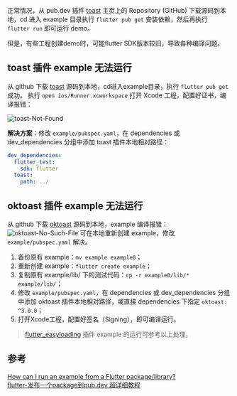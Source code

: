 
正常情况，从 pub.dev 插件 [toast](https://pub.dev/packages/toast) 主页上的 Repository (GitHub) 下载源码到本地，cd 进入 example 目录执行 `flutter pub get` 安装依赖，然后再执行 `flutter run` 即可运行 demo。

但是，有些工程创建demo时，可能flutter SDK版本较旧，导致各种编译问题。

## toast 插件 example 无法运行

从 github 下载 [toast](https://pub.dev/packages/toast) 源码到本地，cd进入example目录，执行 `flutter pub get` 成功。
执行 `open ios/Runner.xcworkspace` 打开 Xcode 工程，配置好证书，编译报错：

![toast-Not-Found](https://img-blog.csdnimg.cn/2021053021585967.png)

**解决方案**：修改 `example/pubspec.yaml`，在 dependencies 或 dev_dependencies 分组中添加 toast 插件本地相对路径：

```yaml
dev_dependencies:
  flutter_test:
    sdk: flutter
  toast:
    path: ../
```

## oktoast 插件 example 无法运行

从 github 下载 [oktoast](https://pub.dev/packages/oktoast) 源码到本地，example 编译报错：
![oktoast-No-Such-File](https://img-blog.csdnimg.cn/20210530220021283.png)
可在本地重新创建 example，修改 `example/pubspec.yaml` 解决。

1. 备份原有 example：`mv example example0`；  
2. 重新创建 example：`flutter create example`；  
3. 复制原有 example/lib/ 下的测试代码：`cp -r example0/lib/* example/lib/`；  
4. 修改 `example/pubspec.yaml`，在 dependencies 或 dev_dependencies 分组中添加 oktoast 插件本地相对路径，或直接 dependencies 下指定 `oktoast: ^3.0.0`；  
5. 打开Xcode工程，配置好签名（Signing），即可编译运行。  

> [flutter_easyloading](https://pub.dev/packages/flutter_easyloading) 插件 example 的运行可参考以上处理。

## 参考

[How can I run an example from a Flutter package/library?](https://stackoverflow.com/questions/53785710/how-can-i-run-an-example-from-a-flutter-package-library)  
[flutter-发布一个package到pub.dev 超详细教程](https://blog.csdn.net/ai_pple/article/details/108535418)  
